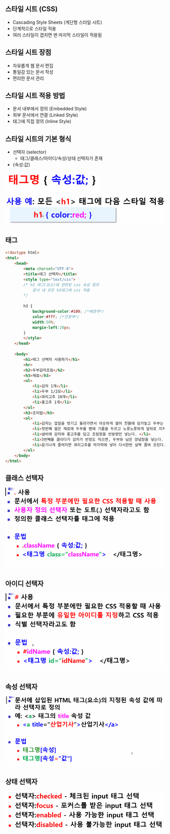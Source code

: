 ## 스타일 시트 (CSS)

- Cascading Style Sheets (계단형 스타일 시트)
- 단계적으로 스타일 적용
- 여러 스타일이 겹치면 맨 마지막 스타일이 적용됨



## 스타일 시트 장점

- 자유롭게 웹 문서 편집
- 통일감 있는 문서 작성
- 편리한 문서 관리



## 스타일 시트 적용 방법

- 문서 내부에서 정의 (Embedded Style)
- 외부 문서에서 연결 (Linked Style)
- 태그에 직접 정의 (Inline Style)



## 스타일 시트의 기본 형식

- 선택자 (selector)
  - 태그/클래스/아이디/속성/상태 선택자가 존재
- {속성:값}

![image-20210728141029981](picture/image-20210728141029981.png)

![image-20210728140710459](picture/image-20210728140710459.png)



## 태그 

~~~html
<!doctype html>
<html>
    <head>
        <meta charset="UTF-8">
        <title>태그 선택자</title>  
        <style type="text/css">
		/* h3 태그(요소)에 관련된 css 속성 정의
			문서 내 모든 h3태그에 css 적용
		*/

		h3 {
			background-color:#100; /*배경색*/
			color:#fff; /*전경색*/
			width:50%;
			margin-left:20px;
		}
		</style>
	</head>

	<body>
		<h1>태그 선택자 사용하기</h1>
		<hr>
		<h2>두부감자조림</h2> 
		<h3>재료</h3>
		<ul>
			<li>감자 1개</li>
			<li>두부 1/2모</li>
			<li>꽈리고추 10개</li>
			<li>홍고추 1개</li>
		</ul>
		<h3>조리법</h3>
		<ol>
			<li>감자는 껍질을 벗기고 돌려가면서 어슷하게 썰어 찬물에 담가놓고 두부는 도톰하게 한입크기로 썰며 꽈리고추, 홍고추는 어슷썬다.</li>
			<li>첫번째 썰은 재료에 두부를 팬에 기름을 두르고 노릇노릇하게 앞뒤로 지져 기름은 뺀다. </li>
			<li>냄비에 감자와 홍고추를 담고 조림장을 반분량만 넣는다. </li>
			<li>3번째를 끓이다가 감자가 반정도 익으면, 두부와 남은 양념장을 넣는다. </li>
			<li>윤기나게 졸여지면 꽈리고추를 마지막에 넣어 다시한번 살짝 졸여 조린다.</li>
		</ol>
	</body>
</html>

~~~



## 클래스 선택자

![image-20210728142500594](picture/image-20210728142500594.png)



## 아이디 선택자

![image-20210728145126144](picture/image-20210728145126144.png)

##  속성 선택자

![image-20210728151629129](picture/image-20210728151629129.png)



## 상태 선택자

![image-20210728151745535](picture/image-20210728151745535.png)